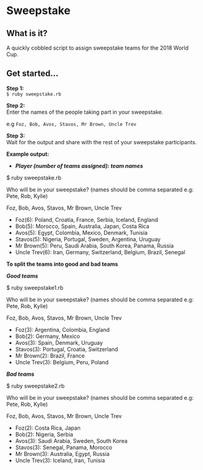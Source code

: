 # Sweepstake
## What is it?
A quickly cobbled script to assign sweepstake teams for the 2018 World Cup.

## Get started…
**Step 1:**  
`$ ruby sweepstake.rb`

**Step 2:**  
Enter the names of the people taking part in your sweepstake.

e.g `Foz, Bob, Avos, Stavos, Mr Brown, Uncle Trev`

**Step 3:**  
Wait for the output and share with the rest of your sweepstake participants.

**Example output:**  

- ***Player (number of teams assigned): team names***

$ ruby sweepstake.rb 

Who will be in your sweepstake? (names should be comma separated e.g: Pete, Rob, Kylie)

Foz, Bob, Avos, Stavos, Mr Brown, Uncle Trev

- Foz(6): Poland, Croatia, France, Serbia, Iceland, England
- Bob(5): Morocco, Spain, Australia, Japan, Costa Rica
- Avos(5): Egypt, Colombia, Mexico, Denmark, Tunisia
- Stavos(5): Nigeria, Portugal, Sweden, Argentina, Uruguay
- Mr Brown(5): Peru, Saudi Arabia, South Korea, Panama, Russia
- Uncle Trev(6): Iran, Germany, Switzerland, Belgium, Brazil, Senegal

**To split the teams into good and bad teams**

***Good teams***

$ ruby sweepstake1.rb 

Who will be in your sweepstake? (names should be comma separated e.g: Pete, Rob, Kylie)

Foz, Bob, Avos, Stavos, Mr Brown, Uncle Trev

- Foz(3): Argentina, Colombia, England
- Bob(2): Germany, Mexico
- Avos(3): Spain, Denmark, Uruguay
- Stavos(3): Portugal, Croatia, Switzerland
- Mr Brown(2): Brazil, France
- Uncle Trev(3): Belgium, Peru, Poland

***Bad teams***

$ ruby sweepstake2.rb 

Who will be in your sweepstake? (names should be comma separated e.g: Pete, Rob, Kylie)

Foz, Bob, Avos, Stavos, Mr Brown, Uncle Trev

- Foz(2): Costa Rica, Japan
- Bob(2): Nigeria, Serbia
- Avos(3): Saudi Arabia, Sweden, South Korea
- Stavos(3): Senegal, Panama, Morocco
- Mr Brown(3): Australia, Egypt, Russia
- Uncle Trev(3): Iceland, Iran, Tunisia
